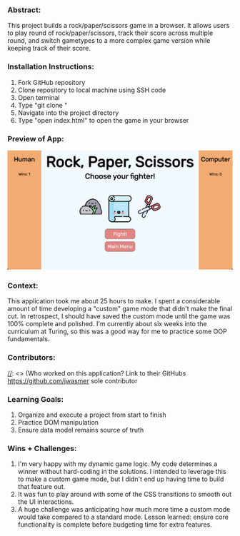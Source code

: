### Abstract:
[//]: <> (Briefly describe what you built and its features. What problem is the app solving? How does this application solve that problem?)
This project builds a rock/paper/scissors game in a browser. It allows users to play round of rock/paper/scissors, track their score across multiple round, and switch gametypes to a more complex game version while keeping track of their score.

### Installation Instructions:
[//]: <> (What steps does a person have to take to get your app cloned down and running?)
1. Fork GitHub repository
1. Clone repository to local machine using SSH code
1. Open terminal
1. Type "git clone <SSH code>"
1. Navigate into the project directory
1. Type "open index.html" to open the game in your browser

### Preview of App:
[//]: <> (Provide ONE gif or screenshot of your application - choose the "coolest" piece of functionality to show off.)
![Screenshot](assets/screenshot.png "Still image of transition")

### Context:
[//]: <> (Give some context for the project here. How long did you have to work on it? How far into the Turing program are you?)
This application took me about 25 hours to make. I spent a considerable amount of time developing a "custom" game mode that didn't make the final cut. In retrospect, I should have saved the custom mode until the game was 100% complete and polished. I'm currently about six weeks into the curriculum at Turing, so this was a good way for me to practice some OOP fundamentals.

### Contributors:
[//]: <> (Who worked on this application? Link to their GitHubs
https://github.com/jwasmer sole contributor

### Learning Goals:
[//]: <> (What were the learning goals of this project? What tech did you work with?)
1. Organize and execute a project from start to finish
1. Practice DOM manipulation
1. Ensure data model remains source of truth

### Wins + Challenges:
[//]: <> (What are 2-3 wins you have from this project? What were some challenges you faced - and how did you get over them?)
1. I'm very happy with my dynamic game logic. My code determines a winner without hard-coding in the solutions. I intended to leverage this to make a custom game mode, but I didn't end up having time to build that feature out.
1. It was fun to play around with some of the CSS transitions to smooth out the UI interactions.
1. A huge challenge was anticipating how much more time a custom mode would take compared to a standard mode. Lesson learned: ensure core functionality is complete before budgeting time for extra features.

